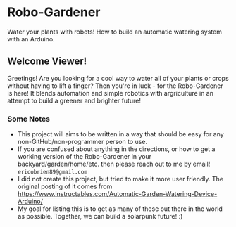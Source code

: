 # Robo-Gardener
Water your plants with robots! How to build an automatic watering system with an Arduino.

## Welcome Viewer!
Greetings! Are you looking for a cool way to water all of your plants or crops without having to lift a finger? Then you're in luck - for the Robo-Gardener is here! It blends automation and simple robotics with argriculture in an attempt to build a greener and brighter future! 

### Some Notes
* This project will aims to be written in a way that should be easy for any non-GitHub/non-programmer person to use. 
* If you are confused about anything in the directions, or how to get a working version of the Robo-Gardener in your backyard/garden/home/etc. then please reach out to me by email! `ericobrien89@gmail.com` 
* I did not create this project, but tried to make it more user friendly. The original posting of it comes from https://www.instructables.com/Automatic-Garden-Watering-Device-Arduino/
* My goal for listing this is to get as many of these out there in the world as possible. Together, we can build a solarpunk future! :)

